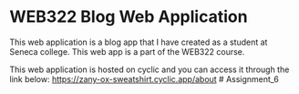 # WEB322 Blog Web Application
This web application is a blog app that I have created as a student at Seneca college. This web app is a part of the WEB322 course.

This web application is hosted on cyclic and you can access it through the link below:
https://zany-ox-sweatshirt.cyclic.app/about
#   A s s i g n m e n t _ 6  
 